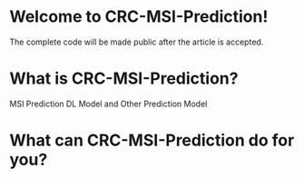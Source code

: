 # Welcome to CRC-MSI-Prediction!
The complete code will be made public after the article is accepted.

# What is CRC-MSI-Prediction?
MSI Prediction DL Model and Other Prediction Model

# What can CRC-MSI-Prediction do for you?
